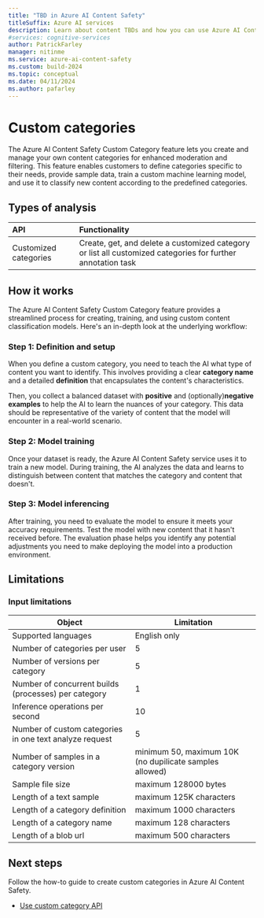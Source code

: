 ```yaml
---
title: "TBD in Azure AI Content Safety"
titleSuffix: Azure AI services
description: Learn about content TBDs and how you can use Azure AI Content Safety to handle them on your platform.
#services: cognitive-services
author: PatrickFarley
manager: nitinme
ms.service: azure-ai-content-safety
ms.custom: build-2024
ms.topic: conceptual
ms.date: 04/11/2024
ms.author: pafarley
---
```


# Custom categories 

The Azure AI Content Safety Custom Category feature lets you create and manage your own content categories for enhanced moderation and filtering. This feature enables customers to define categories specific to their needs, provide sample data, train a custom machine learning model, and use it to classify new content according to the predefined categories.

## Types of analysis

| API        | Functionality   |
| :--------- | :------------ |
| Customized categories | Create, get, and delete a customized category or list all customized categories for further annotation task |

## How it works

The Azure AI Content Safety Custom Category feature provides a streamlined process for creating, training, and using custom content classification models. Here's an in-depth look at the underlying workflow:

### Step 1: Definition and setup
 
When you define a custom category, you need to teach the AI what type of content you want to identify. This involves providing a clear **category name** and a detailed **definition** that encapsulates the content's characteristics.

Then, you collect a balanced dataset with **positive** and (optionally)**negative examples** to help the AI to learn the nuances of your category. This data should be representative of the variety of content that the model will encounter in a real-world scenario.

### Step 2: Model training
 
Once your dataset is ready, the Azure AI Content Safety service uses it to train a new model. During training, the AI analyzes the data and learns to distinguish between content that matches the category and content that doesn't.

### Step 3: Model inferencing
 
After training, you need to evaluate the model to ensure it meets your accuracy requirements. Test the model with new content that it hasn't received before. The evaluation phase helps you identify any potential adjustments you need to make deploying the model into a production environment.

## Limitations

### Input limitations

| Object           | Limitation   |
| ---------------- | ------------ |
| Supported languages | English only |
|     Number of categories per user     |         5     |
|         Number of versions per category   |        5      |
|       Number of concurrent builds (processes) per category      |       1       |
|       Inference operations per second           |    10          |
|        Number of custom categories in one text analyze request          |       5       |
|        Number of samples in a category version          |        minimum 50, maximum 10K (no dupilicate samples allowed)      |
|       Sample file size       |     maximum 128000 bytes         |
|       Length of a text sample           |          maximum 125K characters   |
|        Length of a category definition          |       maximum 1000 characters     |
|       Length of a category name           |         maximum 128 characters    |
|       Length of a blob url       |          maximum 500 characters    |



## Next steps

Follow the how-to guide to create custom categories in Azure AI Content Safety.

* [Use custom category API](../how-to/custom-category.md)


